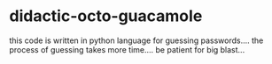# didactic-octo-guacamole
this code is written in python language for guessing passwords.... the process of guessing takes more time.... be patient for big blast...
